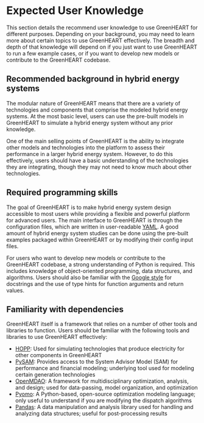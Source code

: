 # Expected User Knowledge

This section details the recommend user knowledge to use GreenHEART for different purposes.
Depending on your background, you may need to learn more about certain topics to use GreenHEART effectively.
The breadth and depth of that knowledge will depend on if you just want to use GreenHEART to run a few example cases, or if you want to develop new models or contribute to the GreenHEART codebase.

## Recommended background in hybrid energy systems

The modular nature of GreenHEART means that there are a variety of technologies and components that comprise the modeled hybrid energy systems.
At the most basic level, users can use the pre-built models in GreenHEART to simulate a hybrid energy system without any prior knowledge.

One of the main selling points of GreenHEART is the ability to integrate other models and technologies into the platform to assess their performance in a larger hybrid energy system.
However, to do this effectively, users should have a basic understanding of the technologies they are integrating, though they may not need to know much about other technologies.

## Required programming skills

The goal of GreenHEART is to make hybrid energy system design accessible to most users while providing a flexible and powerful platform for advanced users.
The main interface to GreenHEART is through the configuration files, which are written in user-readable [YAML](https://www.redhat.com/en/topics/automation/what-is-yaml).
A good amount of hybrid energy system studies can be done using the pre-built examples packaged within GreenHEART or by modifying their config input files.

For users who want to develop new models or contribute to the GreenHEART codebase, a strong understanding of Python is required.
This includes knowledge of object-oriented programming, data structures, and algorithms.
Users should also be familiar with the [Google style](https://www.sphinx-doc.org/en/master/usage/extensions/example_google.html) for docstrings and the use of type hints for function arguments and return values.

## Familiarity with dependencies

GreenHEART itself is a framework that relies on a number of other tools and libraries to function.
Users should be familiar with the following tools and libraries to use GreenHEART effectively:

- [HOPP](https://github.com/NREL/HOPP): Used for simulating technologies that produce electricity for other components in GreenHEART
- [PySAM](https://github.com/NREL/pysam): Provides access to the System Advisor Model (SAM) for performance and financial modeling; underlying tool used for modeling certain generation technologies
- [OpenMDAO](https://openmdao.org/): A framework for multidisciplinary optimization, analysis, and design; used for data-passing, model organization, and optimization
- [Pyomo](http://www.pyomo.org/): A Python-based, open-source optimization modeling language; only useful to understand if you are modifying the dispatch algorithms
- [Pandas](https://pandas.pydata.org/): A data manipulation and analysis library used for handling and analyzing data structures; useful for post-processing results
